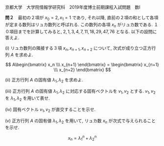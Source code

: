 京都大学　大学院情報学研究科　2019年度博士前期課程入試問題　数I

**問２**　最初の２項が $x_0 = 2, x_1 = 1$ であり, それ以降, 直前の２項の和として各項が定まる数列はリュカ数列と呼ばれる. この数列の各項 $x_n$ がリュカ数である. １０項目までを計算してみると, $2,1,3,4,7,11,18,29,47,76$ となる. 以下の設問に答えよ.

(i) リュカ数列の隣接する３項 $x_n, x_{n+1}, x_{n+2}$ について, 次式が成り立つ正方行列 $A$ を求めよ.

$$
    A\begin{bmatrix} x_n \\\ x_{n+1} \end{bmatrix} = \begin{bmatrix} x_{n+1} \\\ x_{n+2} \end{bmatrix}
$$

(ii) 正方行列 $A$ の固有値 $λ_1, λ_2$ を求めよ.

(iii) 正方行列 $A$ の固有値 $λ_1, λ_2$ に対応する固有ベクトルを $v_1, v_2$ とする. $v_1, v_2$ を $λ_1, λ_2$ を用いて表せ.

(iv) 固有ベクトル $v_1,v_2$ が直交することを示せ.

(v) 正方行列 $A$ の固有値 $λ_1, λ_2$ を用いて, リュカ数 $x_n$ が次式で与えられることを示せ.

$$
     x_n = λ_1^n + λ_2^n
$$